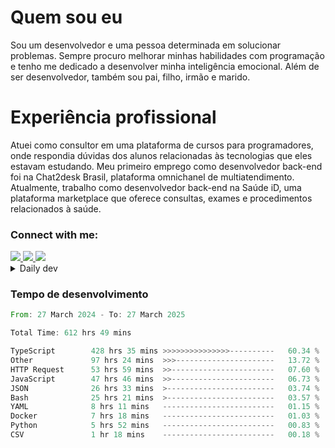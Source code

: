 # Quem sou eu
Sou um desenvolvedor e uma pessoa determinada em solucionar problemas. Sempre procuro melhorar minhas habilidades com programação e tenho me dedicado a desenvolver minha inteligência emocional. Além de ser desenvolvedor, também sou pai, filho, irmão e marido.

# Experiência profissional
Atuei como consultor em uma plataforma de cursos para programadores, onde respondia dúvidas dos alunos relacionadas às tecnologias que eles estavam estudando.
Meu primeiro emprego como desenvolvedor back-end foi na Chat2desk Brasil, plataforma omnichanel de multiatendimento.
Atualmente, trabalho como desenvolvedor back-end na Saúde iD, uma plataforma marketplace que oferece consultas, exames e procedimentos relacionados à saúde.

### Connect with me:
<a href="https://www.linkedin.com/in/theusmoreira" target="_blank" >
<img src="https://img.shields.io/badge/linkedin-%230077B5.svg?&style=for-the-badge&logo=linkedin&logoColor=white ">
</a>
<a href="https://www.instagram.com/matheus.s.moreira/" target="_blank">
<img src="https://img.shields.io/badge/instagram-%23E4405F.svg?&style=for-the-badge&logo=instagram&logoColor=white">
</a>
<a href="mailto:matheussm301@gmail.com"  target="_blank">
<img src="https://img.shields.io/badge/gmail-%23E4405F.svg?&style=for-the-badge&logo=gmail&logoColor=white">
</a>


<details>
  <summary>Daily dev </summary>
<p>
  <a href="https://app.daily.dev/matheussantos"><img src="https://github.com/matheus-santos-moreira/matheus-santos-moreira/blob/master/devcard.svg" width="200" alt="Matheus Santos's Dev Card"/></a>
 </p>
</details>

<h3>Tempo de desenvolvimento</h3>

<!--START_SECTION:waka-->

```rust
From: 27 March 2024 - To: 27 March 2025

Total Time: 612 hrs 49 mins

TypeScript        428 hrs 35 mins >>>>>>>>>>>>>>>----------   60.34 %
Other             97 hrs 24 mins  >>>----------------------   13.72 %
HTTP Request      53 hrs 59 mins  >>-----------------------   07.60 %
JavaScript        47 hrs 46 mins  >>-----------------------   06.73 %
JSON              26 hrs 33 mins  >------------------------   03.74 %
Bash              25 hrs 21 mins  >------------------------   03.57 %
YAML              8 hrs 11 mins   -------------------------   01.15 %
Docker            7 hrs 18 mins   -------------------------   01.03 %
Python            5 hrs 52 mins   -------------------------   00.83 %
CSV               1 hr 18 mins    -------------------------   00.18 %
```

<!--END_SECTION:waka-->
